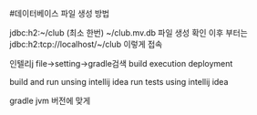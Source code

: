 #데이터베이스 파일 생성 방법

jdbc:h2:~/club (최소 한번)
~/club.mv.db 파일 생성 확인
이후 부터는 jdbc:h2:tcp://localhost/~/club 이렇게 접속

 인텔리j
 file->setting->gradle검색 build execution deployment
 
build and run unsing intellij idea
run tests using intellij idea

gradle jvm 버전에 맞게
